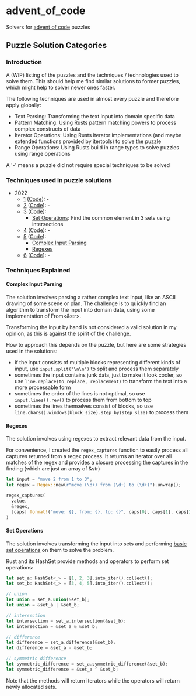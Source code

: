# advent_of_code
Solvers for [advent of code](https://adventofcode.com/) puzzles

## Puzzle Solution Categories
### Introduction
A (WIP) listing of the puzzles and the techniques / technologies used to solve them. This should help me find similar
solutions to former puzzles, which might help to solver newer ones faster.

The following techniques are used in almost every puzzle and therefore apply globally:
- Text Parsing: Transforming the text input into domain specific data
- Pattern Matching: Using Rusts pattern matching powers to process complex constructs of data
- Iterator Operations: Using Rusts iterator implementations (and maybe extended functions provided by itertools) to solve the puzzle
- Range Operations: Using Rusts build in range types to solve puzzles using range operations

A '-' means a puzzle did not require special techniques to be solved

### Techniques used in puzzle solutions
- 2022
  - [1](https://adventofcode.com/2022/day/1) ([Code](./src/y2022/d1.rs)): -
  - [2](https://adventofcode.com/2022/day/2) ([Code](./src/y2022/d2.rs)): -
  - [3](https://adventofcode.com/2022/day/3) ([Code](./src/y2022/d3.rs)): 
    - [Set Operations](#set-operations): Find the common element in 3 sets using intersections
  - [4](https://adventofcode.com/2022/day/4) ([Code](./src/y2022/d4.rs)): -
  - [5](https://adventofcode.com/2022/day/5) ([Code](./src/y2022/d5.rs)):
    - [Complex Input Parsing](#complex-input-parsing)
    - [Regexes](#regexes)
  - [6](https://adventofcode.com/2022/day/6) ([Code](./src/y2022/d6.rs)): -

### Techniques Explained
#### Complex Input Parsing
The solution involves parsing a rather complex text input, like an ASCII drawing of some scene or plan. 
The challenge is to quickly find an algorithm to transform the input into domain data, using some implementation of From<&str>.

Transforming the input by hand is not considered a valid solution in my opinion, as this is against the spirit of the challenge.

How to approach this depends on the puzzle, but here are some strategies used in the solutions:
- if the input consists of multiple blocks representing different kinds of input, use ``input.split("\n\n")`` to split and process them separately
- sometimes the input contains junk data, just to make it look cooler, so use ``line.replace(to_replace, replacement)`` to transform the text into a more processable form
- sometimes the order of the lines is not optimal, so use ``input.lines().rev()`` to process them from bottom to top
- sometimes the lines themselves consist of blocks, so use ``line.chars().windows(block_size).step_by(step_size)`` to process them

#### Regexes
The solution involves using regexes to extract relevant data from the input.

For convenience, I created the ``regex_captures`` function to easily process all captures returned from a regex process.
It returns an iterator over all matches of the regex and provides a closure processing the captures in the finding (which are just an array of &str)

```rust
let input = "move 2 from 1 to 3";
let regex = Regex::new(r"move (\d+) from (\d+) to (\d+)").unwrap();

regex_captures(
  value,
  &regex,
  |caps| format!("move: {}, from: {}, to: {}", caps[0], caps[1], caps[2])
)
```

#### Set Operations
The solution involves transforming the input into sets and performing
[basic set operations](https://en.wikipedia.org/wiki/Set_(mathematics)#Basic_operations) on them to solve the problem.

Rust and its HashSet provide methods and operators to perform set operations:

```rust
let set_a: HashSet<_> = [1, 2, 3].into_iter().collect();
let set_b: HashSet<_> = [3, 4, 5].into_iter().collect();

// union
let union = set_a.union(&set_b);
let union = &set_a | &set_b;

// intersection
let intersection = set_a.intersection(&set_b);
let intersection = &set_a & &set_b;

// difference
let difference = set_a.difference(&set_b);
let difference = &set_a - &set_b;

// symmetric difference
let symmetric_difference = set_a.symmetric_difference(&set_b);
let symmetric_difference = &set_a ^ &set_b;
```

Note that the methods will return iterators while the operators will return newly allocated sets.